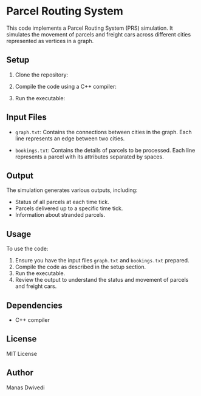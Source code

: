 # Parcel Routing System

This code implements a Parcel Routing System (PRS) simulation. It simulates the movement of parcels and freight cars across different cities represented as vertices in a graph.
## Setup

1. Clone the repository:

2. Compile the code using a C++ compiler:

3. Run the executable:

## Input Files

- `graph.txt`: Contains the connections between cities in the graph. Each line represents an edge between two cities.

- `bookings.txt`: Contains the details of parcels to be processed. Each line represents a parcel with its attributes separated by spaces.

## Output

The simulation generates various outputs, including:

- Status of all parcels at each time tick.
- Parcels delivered up to a specific time tick.
- Information about stranded parcels.

## Usage

To use the code:

1. Ensure you have the input files `graph.txt` and `bookings.txt` prepared.
2. Compile the code as described in the setup section.
3. Run the executable.
4. Review the output to understand the status and movement of parcels and freight cars.

## Dependencies

- C++ compiler

## License

MIT License

## Author

Manas Dwivedi


